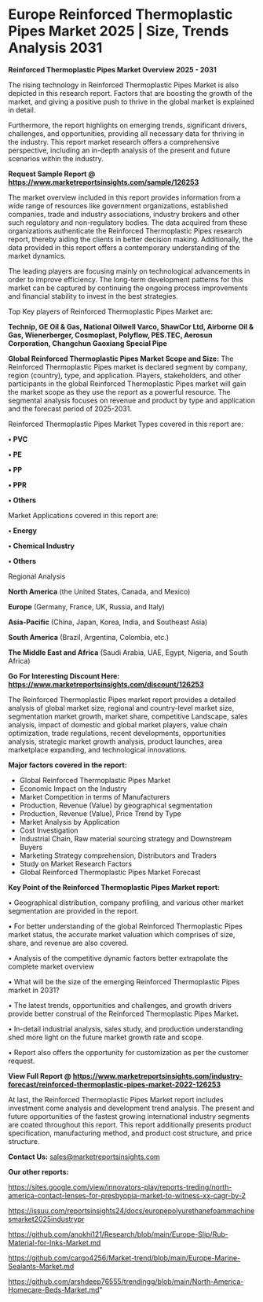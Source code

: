  # Europe Reinforced Thermoplastic Pipes Market 2025 | Size, Trends Analysis 2031

<Strong> Reinforced Thermoplastic Pipes Market Overview 2025 - 2031</strong>

The rising technology in Reinforced Thermoplastic Pipes Market is also depicted in this research report. Factors that are boosting the growth of the market, and giving a positive push to thrive in the global market is explained in detail.

Furthermore, the report highlights on emerging trends, significant drivers, challenges, and opportunities, providing all necessary data for thriving in the industry. This report market research offers a comprehensive perspective, including an in-depth analysis of the present and future scenarios within the industry.

<strong>Request Sample Report @ <a href=https://www.marketreportsinsights.com/sample/126253>https://www.marketreportsinsights.com/sample/126253</a></strong>

The market overview included in this report provides information from a wide range of resources like government organizations, established companies, trade and industry associations, industry brokers and other such regulatory and non-regulatory bodies. The data acquired from these organizations authenticate the Reinforced Thermoplastic Pipes research report, thereby aiding the clients in better decision making. Additionally, the data provided in this report offers a contemporary understanding of the market dynamics.

The leading players are focusing mainly on technological advancements in order to improve efficiency. The long-term development patterns for this market can be captured by continuing the ongoing process improvements and financial stability to invest in the best strategies.

Top Key players of Reinforced Thermoplastic Pipes Market are:

<strong>Technip, GE Oil & Gas, National Oilwell Varco, ShawCor Ltd, Airborne Oil & Gas, Wienerberger, Cosmoplast, Polyflow, PES.TEC, Aerosun Corporation, Changchun Gaoxiang Special Pipe</strong>

<strong><b>Global Reinforced Thermoplastic Pipes Market Scope and Size:</b></strong>
The Reinforced Thermoplastic Pipes market is declared segment by company, region (country), type, and application. Players, stakeholders, and other participants in the global Reinforced Thermoplastic Pipes market will gain the market scope as they use the report as a powerful resource. The segmental analysis focuses on revenue and product by type and application and the forecast period of 2025-2031.

Reinforced Thermoplastic Pipes Market Types covered in this report are:

<strong>• PVC

• PE

• PP

• PPR

• Others</strong>

Market Applications covered in this report are:

<strong>• Energy

• Chemical Industry

• Others</strong> 

Regional Analysis

<strong>North America</strong> (the United States, Canada, and Mexico)

<strong>Europe</strong> (Germany, France, UK, Russia, and Italy)

<strong>Asia-Pacific</strong> (China, Japan, Korea, India, and Southeast Asia)

<strong>South America</strong> (Brazil, Argentina, Colombia, etc.)

<strong>The Middle East and Africa</strong> (Saudi Arabia, UAE, Egypt, Nigeria, and South Africa)

<strong>Go For Interesting Discount Here: <a href=https://www.marketreportsinsights.com/discount/126253>https://www.marketreportsinsights.com/discount/126253</a></strong>

The Reinforced Thermoplastic Pipes market report provides a detailed analysis of global market size, regional and country-level market size, segmentation market growth, market share, competitive Landscape, sales analysis, impact of domestic and global market players, value chain optimization, trade regulations, recent developments, opportunities analysis, strategic market growth analysis, product launches, area marketplace expanding, and technological innovations.

<strong><b>Major factors covered in the report:</b></strong>
<ul>
  <li>Global Reinforced Thermoplastic Pipes Market </li>
  <li>Economic Impact on the Industry</li>
  <li>Market Competition in terms of Manufacturers</li>
  <li>Production, Revenue (Value) by geographical segmentation</li>
  <li>Production, Revenue (Value), Price Trend by Type</li>
  <li>Market Analysis by Application</li>
  <li>Cost Investigation</li>
  <li>Industrial Chain, Raw material sourcing strategy and Downstream Buyers</li>
  <li>Marketing Strategy comprehension, Distributors and Traders</li>
  <li>Study on Market Research Factors</li>
  <li>Global Reinforced Thermoplastic Pipes Market Forecast</li>
</ul>

<strong><b>Key Point of the Reinforced Thermoplastic Pipes Market report:</b></strong>

• Geographical distribution, company profiling, and various other market segmentation are provided in the report.

• For better understanding of the global Reinforced Thermoplastic Pipes market status, the accurate market valuation which comprises of size, share, and revenue are also covered.

• Analysis of the competitive dynamic factors better extrapolate the complete market overview

• What will be the size of the emerging Reinforced Thermoplastic Pipes market in 2031?

• The latest trends, opportunities and challenges, and growth drivers provide better construal of the Reinforced Thermoplastic Pipes Market.

• In-detail industrial analysis, sales study, and production understanding shed more light on the future market growth rate and scope.

• Report also offers the opportunity for customization as per the customer request.

<strong><b>View Full Report @ <a href=https://www.marketreportsinsights.com/industry-forecast/reinforced-thermoplastic-pipes-market-2022-126253>https://www.marketreportsinsights.com/industry-forecast/reinforced-thermoplastic-pipes-market-2022-126253</a></b></strong>


At last, the Reinforced Thermoplastic Pipes Market report includes investment come analysis and development trend analysis. The present and future opportunities of the fastest growing international industry segments are coated throughout this report. This report additionally presents product specification, manufacturing method, and product cost structure, and price structure.

<strong>Contact Us:</strong>
sales@marketreportsinsights.com

<strong>Our other reports:</strong>

<a href=https://sites.google.com/view/innovators-play/reports-treding/north-america-contact-lenses-for-presbyopia-market-to-witness-xx-cagr-by-2>https://sites.google.com/view/innovators-play/reports-treding/north-america-contact-lenses-for-presbyopia-market-to-witness-xx-cagr-by-2</a>

<a href=https://issuu.com/reportsinsights24/docs/europepolyurethanefoammachinesmarket2025industrypr>https://issuu.com/reportsinsights24/docs/europepolyurethanefoammachinesmarket2025industrypr</a>

<a href=https://github.com/anokhi121/Research/blob/main/Europe-Slip/Rub-Material-for-Inks-Market.md>https://github.com/anokhi121/Research/blob/main/Europe-Slip/Rub-Material-for-Inks-Market.md</a>

<a href=https://github.com/cargo4256/Market-trend/blob/main/Europe-Marine-Sealants-Market.md>https://github.com/cargo4256/Market-trend/blob/main/Europe-Marine-Sealants-Market.md</a>

<a href=https://github.com/arshdeep76555/trendingg/blob/main/North-America-Homecare-Beds-Market.md>https://github.com/arshdeep76555/trendingg/blob/main/North-America-Homecare-Beds-Market.md</a>"
